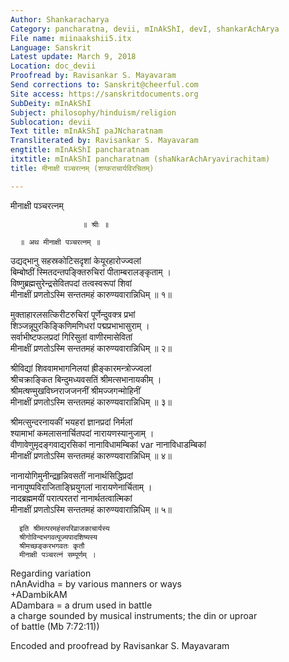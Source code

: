 ```yaml
---
Author: Shankaracharya
Category: pancharatna, devii, mInAkShI, devI, shankarAchArya
File name: miinaakshii5.itx
Language: Sanskrit
Latest update: March 9, 2018
Location: doc_devii
Proofread by: Ravisankar S. Mayavaram
Send corrections to: Sanskrit@cheerful.com
Site access: https://sanskritdocuments.org
SubDeity: mInAkShI
Subject: philosophy/hinduism/religion
Sublocation: devii
Text title: mInAkShI paJNcharatnam
Transliterated by: Ravisankar S. Mayavaram
engtitle: mInAkShI pancharatnam
itxtitle: mInAkShI pancharatnam (shaNkarAchAryavirachitam)
title: मीनाक्षी पञ्चरत्नम् (शण्कराचार्यविरचितम्)

---
```

  
 मीनाक्षी पञ्चरत्नम्   
  
                    ॥ श्रीः ॥  
  
      ॥ अथ मीनाक्षी पञ्चरत्नम् ॥  
  
उद्यद्भानु सहस्रकोटिसदृशां केयूरहारोज्ज्वलां  
बिम्बोष्ठीं स्मितदन्तपङ्क्तिरुचिरां पीताम्बरालङ्कृताम् ।  
विष्णुब्रह्मसुरेन्द्रसेवितपदां तत्वस्वरूपां शिवां  
मीनाक्षीं प्रणतोऽस्मि सन्ततमहं कारुण्यवारान्निधिम् ॥ १॥  
  
मुक्ताहारलसत्किरीटरुचिरां पूर्णेन्दुवक्त्र प्रभां  
शिञ्जन्नूपुरकिङ्किणिमणिधरां पद्मप्रभाभासुराम् ।  
सर्वाभीष्टफलप्रदां गिरिसुतां वाणीरमासेवितां  
मीनाक्षीं प्रणतोऽस्मि सन्ततमहं कारुण्यवारान्निधिम् ॥ २॥  
  
श्रीविद्यां शिववामभागनिलयां ह्रीङ्कारमन्त्रोज्ज्वलां  
श्रीचक्राङ्कित बिन्दुमध्यवसतिं श्रीमत्सभानायकीम् ।  
श्रीमत्षण्मुखविघ्नराजजननीं श्रीमज्जगन्मोहिनीं  
मीनाक्षीं प्रणतोऽस्मि सन्ततमहं कारुण्यवारान्निधिम् ॥ ३॥  
  
श्रीमत्सुन्दरनायकीं भयहरां ज्ञानप्रदां निर्मलां  
श्यामाभां कमलासनार्चितपदां नारायणस्यानुजाम् ।  
वीणावेणुमृदङ्गवाद्यरसिकां नानाविधामम्बिकां  var  नानाविधाडम्बिकां  
मीनाक्षीं प्रणतोऽस्मि सन्ततमहं कारुण्यवारान्निधिम् ॥ ४॥  
  
नानायोगिमुनीन्द्रहृन्निवसतीं नानार्थसिद्धिप्रदां  
नानापुष्पविराजिताङ्घ्रियुगलां नारायणेनार्चिताम् ।  
नादब्रह्ममयीं परात्परतरां नानार्थतत्वात्मिकां  
मीनाक्षीं प्रणतोऽस्मि सन्ततमहं कारुण्यवारान्निधिम् ॥ ५॥  
  
      इति श्रीमत्परमहंसपरिव्राजकाचार्यस्य  
      श्रीगोविन्दभगवत्पूज्यपादशिष्यस्य  
      श्रीमच्छङ्करभगवतः कृतौ  
      मीनाक्षी पञ्चरत्नं सम्पूर्णम् ।  
  
Regarding variation   
nAnAvidha = by various manners or ways  
+ADambikAM  
ADambara = a drum used in battle  
a charge sounded by musical instruments; the din or uproar  
            of battle (Mb 7:72:11))  
  
Encoded and proofread by Ravisankar S. Mayavaram  
  
